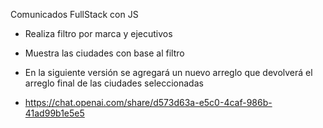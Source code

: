 Comunicados FullStack con JS

- Realiza filtro por marca y ejecutivos
- Muestra las ciudades con base al filtro
- En la siguiente versión se agregará un nuevo arreglo que devolverá el arreglo final de las ciudades seleccionadas

- https://chat.openai.com/share/d573d63a-e5c0-4caf-986b-41ad99b1e5e5
